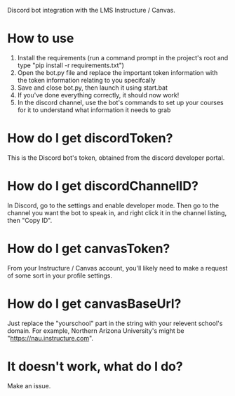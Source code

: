 Discord bot integration with the LMS Instructure / Canvas.

# How to use
1. Install the requirements (run a command prompt in the project's root and type "pip install -r requirements.txt")
2. Open the bot.py file and replace the important token information with the token information relating to you specifcally
3. Save and close bot.py, then launch it using start.bat
4. If you've done everything correctly, it should now work!
5. In the discord channel, use the bot's commands to set up your courses for it to understand what information it needs to grab

# How do I get discordToken?
This is the Discord bot's token, obtained from the discord developer portal.

# How do I get discordChannelID?
In Discord, go to the settings and enable developer mode. Then go to the channel you want the bot to speak in, and right click it in the channel listing, then "Copy ID".

# How do I get canvasToken?
From your Instructure / Canvas account, you'll likely need to make a request of some sort in your profile settings.

# How do I get canvasBaseUrl?
Just replace the "yourschool" part in the string with your relevent school's domain. For example, Northern Arizona University's might be "https://nau.instructure.com".

# It doesn't work, what do I do?
Make an issue.
